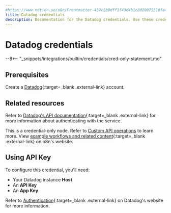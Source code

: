 ```yaml
---
#https://www.notion.so/n8n/Frontmatter-432c2b8dff1f43d4b1c8d20075510fe4
title: Datadog credentials
description: Documentation for the Datadog credentials. Use these credentials to authenticate Datadog in n8n, a workflow automation platform.
---
```

# Datadog credentials

--8<-- "_snippets/integrations/builtin/credentials/cred-only-statement.md"

## Prerequisites

Create a [Datadog](https://app.datadoghq.eu/signup){:target=_blank .external-link} account.

## Related resources

Refer to [Datadog's API documentation](https://docs.datadoghq.com/api/latest/){:target=_blank .external-link} for more information about authenticating with the service.

This is a credential-only node. Refer to [Custom API operations](/integrations/custom-operations/) to learn more. View [example workflows and related content](https://n8n.io/integrations/datadog/){:target=_blank .external-link} on n8n's website.


## Using API Key

To configure this credential, you'll need:

- Your Datadog instance **Host**
- An **API Key**
- An **App Key**
	
Refer to [Authentication](https://docs.datadoghq.com/api/latest/authentication/){:target=_blank .external-link} on Datadog's website for more information.
